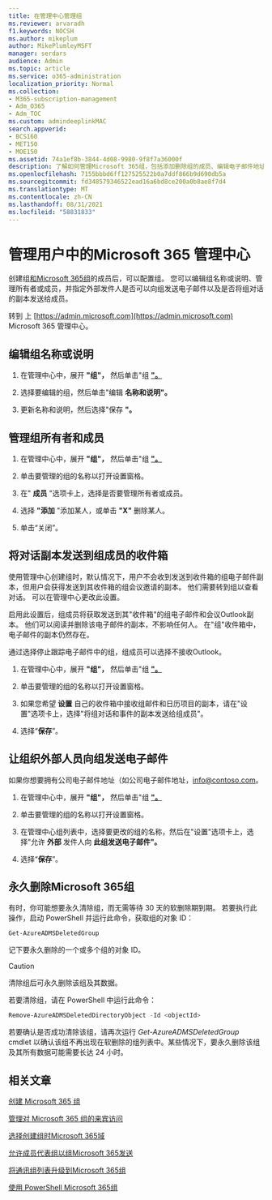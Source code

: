 ```yaml
---
title: 在管理中心管理组
ms.reviewer: arvaradh
f1.keywords: NOCSH
ms.author: mikeplum
author: MikePlumleyMSFT
manager: serdars
audience: Admin
ms.topic: article
ms.service: o365-administration
localization_priority: Normal
ms.collection:
- M365-subscription-management
- Adm_O365
- Adm_TOC
ms.custom: admindeeplinkMAC
search.appverid:
- BCS160
- MET150
- MOE150
ms.assetid: 74a1ef8b-3844-4d08-9980-9f8f7a36000f
description: 了解如何管理Microsoft 365组，包括添加删除组的成员、编辑电子邮件地址、组名称或说明，以及自定义组的工作方式。
ms.openlocfilehash: 7155bbbd6ff127525522b0a7ddf866b9d690db5a
ms.sourcegitcommit: fd348579346522ead16a6bd8ce200a0b8ae8f7d4
ms.translationtype: MT
ms.contentlocale: zh-CN
ms.lasthandoff: 08/31/2021
ms.locfileid: "58831833"
---
```

# <a name="manage-a-group-in-the-microsoft-365-admin-center"></a>管理用户中的Microsoft 365 管理中心

创建组[和Microsoft 365组](create-groups.md)的成员后，可以配置组。 您可以编辑组名称或说明、管理所有者或成员，并指定外部发件人是否可以向组发送电子邮件以及是否将组对话的副本发送给成员。

转到 上 [https://admin.microsoft.com](https://admin.microsoft.com) Microsoft 365 管理中心。

## <a name="edit-the-group-name-or-description"></a>编辑组名称或说明

1. 在管理中心中，展开 **"组"，** 然后单击"组 <a href="https://go.microsoft.com/fwlink/p/?linkid=2052855" target="_blank">**"。**</a>

2. 选择要编辑的组，然后单击"编辑 **名称和说明"。**

3. 更新名称和说明，然后选择"保存 **"。**

## <a name="manage-group-owners-and-members"></a>管理组所有者和成员

1. 在管理中心中，展开 **"组"，** 然后单击"组 <a href="https://go.microsoft.com/fwlink/p/?linkid=2052855" target="_blank">**"。**</a>

2. 单击要管理的组的名称以打开设置窗格。

3. 在" **成员** "选项卡上，选择是否要管理所有者或成员。

4. 选择 **"添加** "添加某人，或单击 **"X"** 删除某人。

5. 单击“关闭”。

## <a name="send-copies-of-conversations-to-group-members-inboxes"></a>将对话副本发送到组成员的收件箱
  
使用管理中心创建组时，默认情况下，用户不会收到发送到收件箱的组电子邮件副本，但用户会获得发送到其收件箱的组会议邀请的副本。 他们需要转到组以查看对话。 可以在管理中心更改此设置。

启用此设置后，组成员将获取发送到其"收件箱"的组电子邮件和会议Outlook副本。 他们可以阅读并删除该电子邮件的副本，不影响任何人。 在"组"收件箱中，电子邮件的副本仍然存在。

通过选择停止跟踪电子邮件中的组，组成员可以选择不接收Outlook。

1. 在管理中心中，展开 **"组"，** 然后单击"组 <a href="https://go.microsoft.com/fwlink/p/?linkid=2052855" target="_blank">**"。**</a>

2. 单击要管理的组的名称以打开设置窗格。

3. 如果您希望 **设置** 自己的收件箱中接收组邮件和日历项目的副本，请在"设置"选项卡上，选择"将组对话和事件的副本发送给组成员"。

4. 选择“**保存**”。

## <a name="let-people-outside-the-organization-email-the-group"></a>让组织外部人员向组发送电子邮件

如果你想要拥有公司电子邮件地址（如公司电子邮件地址，info@contoso.com。
 
1. 在管理中心中，展开 **"组"，** 然后单击"组 <a href="https://go.microsoft.com/fwlink/p/?linkid=2052855" target="_blank">**"。**</a>

2. 单击要管理的组的名称以打开设置窗格。

3. 在管理中心组列表中，选择要更改的组的名称，然后在"设置"选项卡上，选择"允许 **外部** 发件人向 **此组发送电子邮件"。**
    
4. 选择“**保存**”。

## <a name="permanently-delete-a-microsoft-365-group"></a>永久删除Microsoft 365组

有时，你可能想要永久清除组，而无需等待 30 天的软删除期到期。 若要执行此操作，启动 PowerShell 并运行此命令，获取组的对象 ID：
 
 ```powershell
Get-AzureADMSDeletedGroup
```

记下要永久删除的一个或多个组的对象 ID。
  
> [!CAUTION]
> 清除组后可永久删除该组及其数据。 
  
若要清除组，请在 PowerShell 中运行此命令：

```powershell
Remove-AzureADMSDeletedDirectoryObject -Id <objectId>
```

若要确认是否成功清除该组，请再次运行  *Get-AzureADMSDeletedGroup*  cmdlet 以确认该组不再出现在软删除的组列表中。某些情况下，要永久删除该组及其所有数据可能需要长达 24 小时。 
  
## <a name="related-articles"></a>相关文章

[创建 Microsoft 365 组](create-groups.md)

[管理对 Microsoft 365 组的来宾访问](https://support.microsoft.com/office/bfc7a840-868f-4fd6-a390-f347bf51aff6)

[选择创建组时Microsoft 365域](../../solutions/choose-domain-to-create-groups.md)

[允许成员代表组以组Microsoft 365发送](../../solutions/allow-members-to-send-as-or-send-on-behalf-of-group.md)

[将通讯组列表升级到Microsoft 365组](../manage/upgrade-distribution-lists.md)

[使用 PowerShell Microsoft 365组](../../enterprise/manage-microsoft-365-groups-with-powershell.md)
